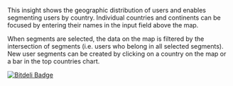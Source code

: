 This insight shows the geographic distribution of users and enables
segmenting users by country. Individual countries and continents can
be focused by entering their names in the input field above the map.

When segments are selected, the data on the map is filtered by the
intersection of segments (i.e. users who belong in all selected
segments). New user segments can be created by clicking on a
country on the map or a bar in the top countries chart.


[![Bitdeli Badge](https://d2weczhvl823v0.cloudfront.net/tuulos/bd3-country-map/trend.png)](https://bitdeli.com/free "Bitdeli Badge")

